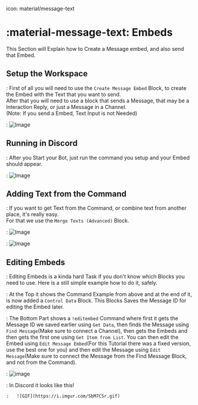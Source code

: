 icon: material/message-text

# :material-message-text: Embeds
This Section will Explain how to Create a Message embed, and also send that Embed.

## Setup the Workspace
:   First of all you will need to use the `Create Message Embed` Block, to create the Embed with the Text that you want to send.  
After that you will need to use a block that sends a Message, that may be a Interaction Reply, or just a Message in a Channel.  
(Note: If you send a Embed, Text Input is not Needed)  

:   ![Image](https://i.imgur.com/yZdCHNe.png)

## Running in Discord
:   After you Start your Bot, just run the command you setup and your Embed should appear.  

:   ![Image](https://i.imgur.com/RdZM1vm.png)

## Adding Text from the Command
:   If you want to get Text from the Command, or combine text from another place, it's really easy.  
For that we use the `Merge Texts (Advanced)` Block.  

:   ![Image](https://i.imgur.com/V1Yhuzb.png)

:   ![Image](https://i.imgur.com/5JwIQrD.png)

## Editing Embeds
:   Editing Embeds is a kinda hard Task if you don't know which Blocks you need to use.
Here is a still simple example how to do it, safely.

:   At the Top it shows the Command Example from above and at the end of it, is now added a `Control Data` Block.
This Blocks Saves the Message ID for editing the Embed later.

:   The Bottom Part shows a `!editembed` Command where first it gets the Message ID we saved earlier using `Get Data`, then finds the Message using `Find Message`(Make sure to connect a Channel), then gets the Embeds and then gets the first one using `Get Item from List`.
You can then edit the Embed using `Edit Message Embed`(For this Tutorial there was a fixed version, use the best one for you) and then edit the Message using `Edit Message`(Make sure to connect the Message from the Find Message Block, and not from the Command).

:   ![image](https://i.imgur.com/JDMsJ21.png)

:   In Discord it looks like this!

    :   ![GIF](https://i.imgur.com/SbM7CSr.gif)